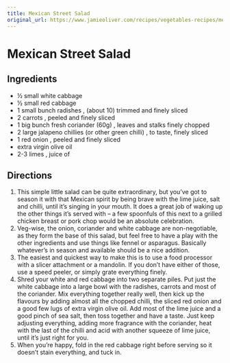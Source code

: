 ```yaml
---
title: Mexican Street Salad
original_url: https://www.jamieoliver.com/recipes/vegetables-recipes/mexican-street-salad/
---
```


# Mexican Street Salad

## Ingredients

* ½ small white cabbage
* ½ small red cabbage
* 1 small bunch radishes , (about 10) trimmed and finely sliced
* 2 carrots , peeled and finely sliced
* 1 big bunch fresh coriander (60g) , leaves and stalks finely chopped
* 2 large jalapeno chillies (or other green chilli) , to taste, finely sliced
* 1 red onion , peeled and finely sliced
* extra virgin olive oil
* 2-3 limes , juice of

## Directions

1. This simple little salad can be quite extraordinary, but you’ve got to season it with that Mexican spirit by being brave with the lime juice, salt and chilli, until it’s singing in your mouth. It does a great job of waking up the other things it’s served with – a few spoonfuls of this next to a grilled chicken breast or pork chop would be an absolute celebration.
1. Veg-wise, the onion, coriander and white cabbage are non-negotiable, as they form the base of this salad, but feel free to have a play with the other ingredients and use things like fennel or asparagus. Basically whatever’s in season and available should be a nice addition.
1. The easiest and quickest way to make this is to use a food processor with a slicer attachment or a mandolin. If you don’t have either of those, use a speed peeler, or simply grate everything finely.
1. Shred your white and red cabbage into two separate piles. Put just the white cabbage into a large bowl with the radishes, carrots and most of the coriander. Mix everything together really well, then kick up the flavours by adding almost all the chopped chilli, the sliced red onion and a good few lugs of extra virgin olive oil. Add most of the lime juice and a good pinch of sea salt, then toss together and have a taste. Just keep adjusting everything, adding more fragrance with the coriander, heat with the last of the chilli and acid with another squeeze of lime juice, until it’s just right for you.
1. When you’re happy, fold in the red cabbage right before serving so it doesn’t stain everything, and tuck in.